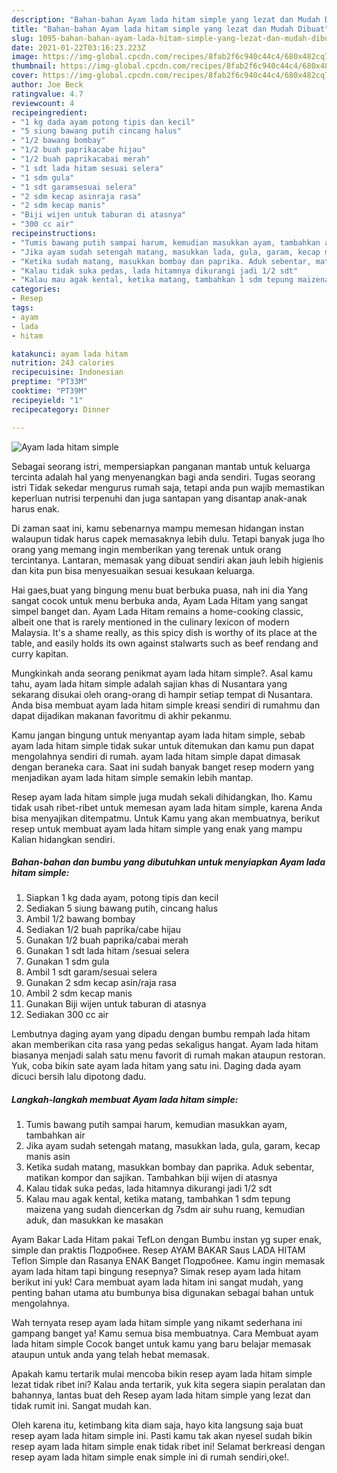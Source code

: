 ```yaml
---
description: "Bahan-bahan Ayam lada hitam simple yang lezat dan Mudah Dibuat"
title: "Bahan-bahan Ayam lada hitam simple yang lezat dan Mudah Dibuat"
slug: 1095-bahan-bahan-ayam-lada-hitam-simple-yang-lezat-dan-mudah-dibuat
date: 2021-01-22T03:16:23.223Z
image: https://img-global.cpcdn.com/recipes/8fab2f6c940c44c4/680x482cq70/ayam-lada-hitam-simple-foto-resep-utama.jpg
thumbnail: https://img-global.cpcdn.com/recipes/8fab2f6c940c44c4/680x482cq70/ayam-lada-hitam-simple-foto-resep-utama.jpg
cover: https://img-global.cpcdn.com/recipes/8fab2f6c940c44c4/680x482cq70/ayam-lada-hitam-simple-foto-resep-utama.jpg
author: Joe Beck
ratingvalue: 4.7
reviewcount: 4
recipeingredient:
- "1 kg dada ayam potong tipis dan kecil"
- "5 siung bawang putih cincang halus"
- "1/2 bawang bombay"
- "1/2 buah paprikacabe hijau"
- "1/2 buah paprikacabai merah"
- "1 sdt lada hitam sesuai selera"
- "1 sdm gula"
- "1 sdt garamsesuai selera"
- "2 sdm kecap asinraja rasa"
- "2 sdm kecap manis"
- "Biji wijen untuk taburan di atasnya"
- "300 cc air"
recipeinstructions:
- "Tumis bawang putih sampai harum, kemudian masukkan ayam, tambahkan air"
- "Jika ayam sudah setengah matang, masukkan lada, gula, garam, kecap manis asin"
- "Ketika sudah matang, masukkan bombay dan paprika. Aduk sebentar, matikan kompor dan sajikan. Tambahkan biji wijen di atasnya"
- "Kalau tidak suka pedas, lada hitamnya dikurangi jadi 1/2 sdt"
- "Kalau mau agak kental, ketika matang, tambahkan 1 sdm tepung maizena yang sudah diencerkan dg 7sdm air suhu ruang, kemudian aduk, dan masukkan ke masakan"
categories:
- Resep
tags:
- ayam
- lada
- hitam

katakunci: ayam lada hitam 
nutrition: 243 calories
recipecuisine: Indonesian
preptime: "PT33M"
cooktime: "PT39M"
recipeyield: "1"
recipecategory: Dinner

---
```



![Ayam lada hitam simple](https://img-global.cpcdn.com/recipes/8fab2f6c940c44c4/680x482cq70/ayam-lada-hitam-simple-foto-resep-utama.jpg)

Sebagai seorang istri, mempersiapkan panganan mantab untuk keluarga tercinta adalah hal yang menyenangkan bagi anda sendiri. Tugas seorang istri Tidak sekedar mengurus rumah saja, tetapi anda pun wajib memastikan keperluan nutrisi terpenuhi dan juga santapan yang disantap anak-anak harus enak.

Di zaman  saat ini, kamu sebenarnya mampu memesan hidangan instan walaupun tidak harus capek memasaknya lebih dulu. Tetapi banyak juga lho orang yang memang ingin memberikan yang terenak untuk orang tercintanya. Lantaran, memasak yang dibuat sendiri akan jauh lebih higienis dan kita pun bisa menyesuaikan sesuai kesukaan keluarga. 

Hai gaes,buat yang bingung menu buat berbuka puasa, nah ini dia Yang sangat cocok untuk menu berbuka anda, Ayam Lada Hitam yang sangat simpel banget dan. Ayam Lada Hitam remains a home-cooking classic, albeit one that is rarely mentioned in the culinary lexicon of modern Malaysia. It&#39;s a shame really, as this spicy dish is worthy of its place at the table, and easily holds its own against stalwarts such as beef rendang and curry kapitan.

Mungkinkah anda seorang penikmat ayam lada hitam simple?. Asal kamu tahu, ayam lada hitam simple adalah sajian khas di Nusantara yang sekarang disukai oleh orang-orang di hampir setiap tempat di Nusantara. Anda bisa membuat ayam lada hitam simple kreasi sendiri di rumahmu dan dapat dijadikan makanan favoritmu di akhir pekanmu.

Kamu jangan bingung untuk menyantap ayam lada hitam simple, sebab ayam lada hitam simple tidak sukar untuk ditemukan dan kamu pun dapat mengolahnya sendiri di rumah. ayam lada hitam simple dapat dimasak dengan beraneka cara. Saat ini sudah banyak banget resep modern yang menjadikan ayam lada hitam simple semakin lebih mantap.

Resep ayam lada hitam simple juga mudah sekali dihidangkan, lho. Kamu tidak usah ribet-ribet untuk memesan ayam lada hitam simple, karena Anda bisa menyajikan ditempatmu. Untuk Kamu yang akan membuatnya, berikut resep untuk membuat ayam lada hitam simple yang enak yang mampu Kalian hidangkan sendiri.

<!--inarticleads1-->

##### Bahan-bahan dan bumbu yang dibutuhkan untuk menyiapkan Ayam lada hitam simple:

1. Siapkan 1 kg dada ayam, potong tipis dan kecil
1. Sediakan 5 siung bawang putih, cincang halus
1. Ambil 1/2 bawang bombay
1. Sediakan 1/2 buah paprika/cabe hijau
1. Gunakan 1/2 buah paprika/cabai merah
1. Gunakan 1 sdt lada hitam /sesuai selera
1. Gunakan 1 sdm gula
1. Ambil 1 sdt garam/sesuai selera
1. Gunakan 2 sdm kecap asin/raja rasa
1. Ambil 2 sdm kecap manis
1. Gunakan Biji wijen untuk taburan di atasnya
1. Sediakan 300 cc air


Lembutnya daging ayam yang dipadu dengan bumbu rempah lada hitam akan memberikan cita rasa yang pedas sekaligus hangat. Ayam lada hitam biasanya menjadi salah satu menu favorit di rumah makan ataupun restoran. Yuk, coba bikin sate ayam lada hitam yang satu ini. Daging dada ayam dicuci bersih lalu dipotong dadu. 

<!--inarticleads2-->

##### Langkah-langkah membuat Ayam lada hitam simple:

1. Tumis bawang putih sampai harum, kemudian masukkan ayam, tambahkan air
1. Jika ayam sudah setengah matang, masukkan lada, gula, garam, kecap manis asin
1. Ketika sudah matang, masukkan bombay dan paprika. Aduk sebentar, matikan kompor dan sajikan. Tambahkan biji wijen di atasnya
1. Kalau tidak suka pedas, lada hitamnya dikurangi jadi 1/2 sdt
1. Kalau mau agak kental, ketika matang, tambahkan 1 sdm tepung maizena yang sudah diencerkan dg 7sdm air suhu ruang, kemudian aduk, dan masukkan ke masakan


Ayam Bakar Lada Hitam pakai TefLon dengan Bumbu instan yg super enak, simple dan praktis Подробнее. Resep AYAM BAKAR Saus LADA HITAM Teflon Simple dan Rasanya ENAK Banget Подробнее. Kamu ingin memasak ayam lada hitam tapi bingung resepnya? Simak resep ayam lada hitam berikut ini yuk! Cara membuat ayam lada hitam ini sangat mudah, yang penting bahan utama atu bumbunya bisa digunakan sebagai bahan untuk mengolahnya. 

Wah ternyata resep ayam lada hitam simple yang nikamt sederhana ini gampang banget ya! Kamu semua bisa membuatnya. Cara Membuat ayam lada hitam simple Cocok banget untuk kamu yang baru belajar memasak ataupun untuk anda yang telah hebat memasak.

Apakah kamu tertarik mulai mencoba bikin resep ayam lada hitam simple lezat tidak ribet ini? Kalau anda tertarik, yuk kita segera siapin peralatan dan bahannya, lantas buat deh Resep ayam lada hitam simple yang lezat dan tidak rumit ini. Sangat mudah kan. 

Oleh karena itu, ketimbang kita diam saja, hayo kita langsung saja buat resep ayam lada hitam simple ini. Pasti kamu tak akan nyesel sudah bikin resep ayam lada hitam simple enak tidak ribet ini! Selamat berkreasi dengan resep ayam lada hitam simple enak simple ini di rumah sendiri,oke!.

